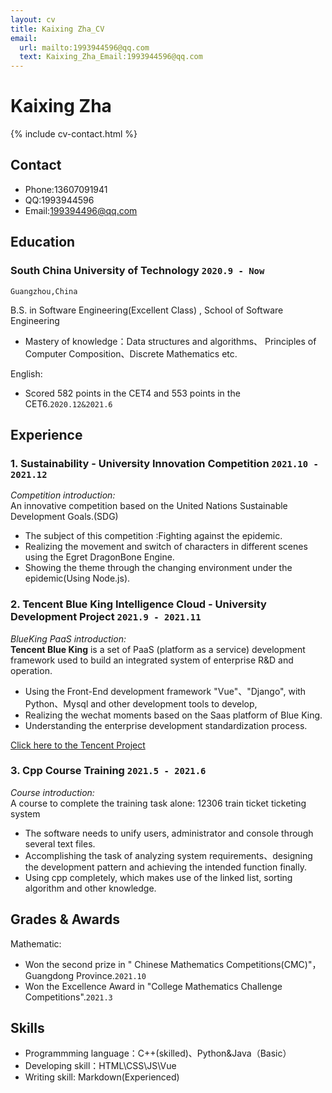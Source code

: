 ```yaml
---
layout: cv
title: Kaixing Zha_CV
email:
  url: mailto:1993944596@qq.com
  text: Kaixing_Zha_Email:1993944596@qq.com
---
```


# Kaixing Zha

<!--
include contact information from the front matter
Supported arguments:
    - homepage: url, text
    - phone
    - email
-->

{% include cv-contact.html %}

## Contact
- Phone:13607091941
- QQ:1993944596
- Email:199394496@qq.com

## Education


### **South China University of Technology** `2020.9 - Now`

```
Guangzhou,China
```
B.S. in Software Engineering(Excellent Class) , School of Software Engineering

- Mastery of knowledge：Data structures and algorithms、 Principles of Computer Composition、Discrete Mathematics etc.

English:
- Scored 582 points in the CET4 and 553 points in the CET6.`2020.12&2021.6`
## Experience

### **1. Sustainability - University Innovation Competition** `2021.10 - 2021.12`

_Competition introduction:_<br>
An innovative competition based on the United Nations Sustainable Development Goals.(SDG)

- The subject of this competition :Fighting against the epidemic.
- Realizing the movement and switch of characters in different scenes using the Egret DragonBone Engine.
- Showing the theme through the changing environment under the epidemic(Using Node.js).

### **2. Tencent Blue King Intelligence Cloud - University Development Project** `2021.9 - 2021.11`

_BlueKing PaaS introduction:_<br>
**Tencent Blue King** is a set of PaaS (platform as a service) development framework used to build an integrated system of enterprise R&D and operation.
- Using the Front-End development framework "Vue"、"Django", with Python、Mysql and other development tools to develop, 
- Realizing the wechat moments based on the Saas platform of Blue King. 
- Understanding the enterprise development standardization process.

[Click here to the Tencent Project](https://gitee.com/Leon_Zha/bk_wechat_demo)

### **3. Cpp Course Training** `2021.5 - 2021.6`

_Course introduction:_<br>
A course to complete the training task alone: 12306 train ticket ticketing system

- The software needs to unify users, administrator and console through several text files.  
- Accomplishing the task of analyzing system requirements、designing the development pattern and achieving the intended function finally.
- Using cpp completely, which makes use of the linked list, sorting algorithm and other knowledge.


## Grades & Awards

Mathematic:
- Won the second prize in " Chinese Mathematics Competitions(CMC)"，Guangdong Province.`2021.10 `
- Won the Excellence Award in "College Mathematics Challenge Competitions".`2021.3 `

## Skills

- Programmming language：C++(skilled)、Python&Java（Basic）
- Developing skill：HTML\CSS\JS\Vue
- Writing skill: Markdown(Experienced)

<!-- ### Footer

Last updated: May 2013 -->
